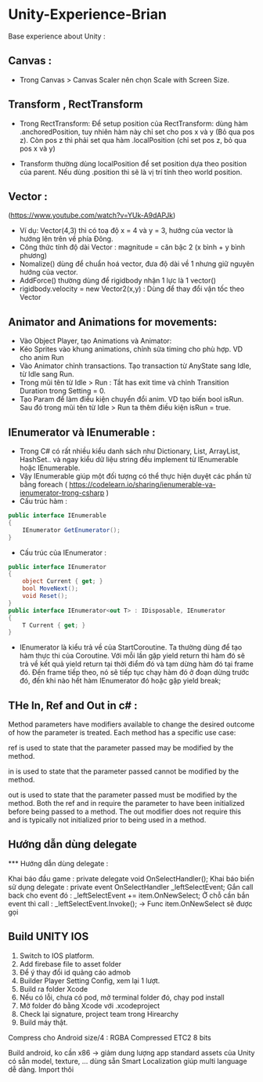 # Unity-Experience-Brian
Base experience about Unity : 

## Canvas : 
- Trong Canvas > Canvas Scaler nên chọn Scale with Screen Size. 

## Transform , RectTransform
- Trong RectTransform: Để setup position của RectTransform: dùng hàm .anchoredPosition, tuy nhiên hàm này chỉ set cho pos x và y (Bỏ qua pos z). 
Còn pos z thì phải set qua hàm .localPosition (chỉ set pos z, bỏ qua pos x và y)

- Transform thường dùng localPosition để set position dựa theo position của parent. Nếu dùng .position thì sẽ là vị trí tính theo world position.

## Vector : 
(https://www.youtube.com/watch?v=YUk-A9dAPJk)
- Ví dụ: Vector(4,3) thì có toạ độ x = 4 và y = 3, hướng của vector là hướng lên trên về phía Đông.
- Công thức tính độ dài Vector : magnitude = căn bậc 2 (x bình + y bình phương)
- Nomalize() dùng để chuẩn hoá vector, đưa độ dài về 1 nhưng giữ nguyên hướng của vector.
- AddForce() thường dùng để rigidbody nhận 1 lực là 1 vector()
- rigidbody.velocity = new Vector2(x,y) : Dùng để thay đổi vận tốc theo Vector 

## Animator and Animations for movements: 
- Vào Object Player, tạo Animations và Animator: 
- Kéo Sprites vào khung animations, chỉnh sửa timing cho phù hợp. VD cho anim Run
- Vào Animator chỉnh transactions. Tạo transaction từ AnyState sang Idle, từ Idle sang Run. 
- Trong mũi tên từ Idle > Run : Tắt has exit time và chỉnh Transition Duration trong Setting = 0.
- Tạo Param để làm điều kiện chuyển đổi anim. VD tạo biến bool isRun. Sau đó trong mũi tên từ Idle > Run ta thêm điều kiện isRun = true.

## IEnumerator và IEnumerable : 
- Trong C# có rất nhiều kiểu danh sách như Dictionary, List, ArrayList, HashSet.. và ngay kiểu dữ liệu string đều implement từ IEnumerable hoặc IEnumerable<T>.
- Vậy IEnumerable giúp một đối tượng có thể thực hiện duyệt các phần tử bằng foreach
( https://codelearn.io/sharing/ienumerable-va-ienumerator-trong-csharp ) 
- Cấu trúc hàm : 
```c# 
public interface IEnumerable
{
	IEnumerator GetEnumerator();
}
```
- Cấu trúc của IEnumerator : 
```c#
public interface IEnumerator
{
	object Current { get; }
	bool MoveNext();
	void Reset();
}
public interface IEnumerator<out T> : IDisposable, IEnumerator
{
	T Current { get; }
}
```
- IEnumerator là kiểu trả về của StartCoroutine. Ta thường dùng để tạo hàm thực thi của Coroutine. 
Với mỗi lần gặp yield return thì hàm đó sẽ trả về kết quả yield return tại thời điểm đó và tạm dừng hàm đó tại frame đó. Đến frame tiếp theo, nó sẽ tiếp tục chạy hàm đó ở đoạn dừng trước đó, đến khi nào hết hàm IEnumerator đó hoặc gặp yield break;

## THe In, Ref and Out in c# : 
Method parameters have modifiers available to change the desired outcome of how the parameter is treated. Each method has a specific use case:

ref is used to state that the parameter passed may be modified by the method.

in is used to state that the parameter passed cannot be modified by the method.

out is used to state that the parameter passed must be modified by the method.
Both the ref and in require the parameter to have been initialized before being passed to a method. The out modifier does not require this and is typically not initialized prior to being used in a method.

## Hướng dẫn dùng delegate
*** Hướng dẫn dùng delegate : 

Khai báo đầu game : 
    private delegate void OnSelectHandler();
Khai báo biến sử dụng delegate : 
    private event OnSelectHandler _leftSelectEvent;
Gắn call back cho event đó : 
                _leftSelectEvent += item.OnNewSelect;
Ở chỗ cần bắn event thì call :         _leftSelectEvent.Invoke();
-> Func item.OnNewSelect sẽ được gọi 

## Build UNITY IOS

1. Switch to IOS platform.
2. Add firebase file to asset folder
3. Để ý thay đổi id quảng cáo admob
4. Builder Player Setting Config, xem lại 1 lượt. 
5. Build ra folder Xcode
6. Nếu có lỗi, chưa có pod, mở terminal folder đó, chạy pod install
7. Mở folder đó bằng Xcode với .xcodeproject
8. Check lại signature, project team trong Hirearchy
9. Build máy thật. 

Compress cho Android size/4 : RGBA Compressed ETC2 8 bits


Build android, ko cần x86 -> giảm dung lượng app
standard assets của Unity có sẵn model, texture, … dùng sẵn
Smart Localization giúp multi language dễ dàng. Import thôi





